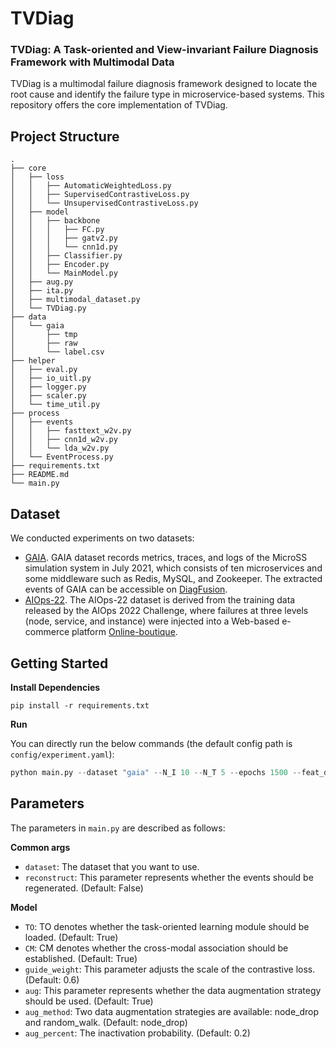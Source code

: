 # TVDiag

### TVDiag: A Task-oriented and View-invariant Failure Diagnosis Framework with Multimodal Data

TVDiag is a multimodal failure diagnosis framework designed to locate the root cause and identify the failure type in microservice-based systems. This repository offers the core implementation of TVDiag.


## Project Structure
```
.
├── core
│   ├── loss
│   │   ├── AutomaticWeightedLoss.py
│   │   ├── SupervisedContrastiveLoss.py
│   │   └── UnsupervisedContrastiveLoss.py
│   ├── model
│   │   ├── backbone
│   │   │   ├── FC.py
│   │   │   ├── gatv2.py
│   │   │   └── cnn1d.py
│   │   ├── Classifier.py
│   │   ├── Encoder.py
│   │   └── MainModel.py
│   ├── aug.py
│   ├── ita.py
│   ├── multimodal_dataset.py
│   └── TVDiag.py
├── data
│   └── gaia
│       ├── tmp
│       ├── raw
│       └── label.csv
├── helper
│   ├── eval.py
│   ├── io_uitl.py
│   ├── logger.py
│   ├── scaler.py
│   └── time_util.py
├── process
│   ├── events
│   │   ├── fasttext_w2v.py
│   │   ├── cnn1d_w2v.py
│   │   └── lda_w2v.py
│   └── EventProcess.py
├── requirements.txt
├── README.md
└── main.py

```

## Dataset
We conducted experiments on two datasets:
- [GAIA](https://github.com/CloudWise-OpenSource/GAIA-DataSet). GAIA dataset records metrics, traces, and logs of the MicroSS simulation system in July 2021, which consists of ten microservices and some middleware such as Redis, MySQL, and Zookeeper. The extracted events of GAIA can be accessible on [DiagFusion](https://arxiv.org/abs/2302.10512).
- [AIOps-22](https://competition.aiops-challenge.com). The AIOps-22 dataset is derived from the training data released by the AIOps 2022 Challenge, where failures at three levels (node, service, and instance) were injected into a Web-based e-commerce platform [Online-boutique](https://github.com/GoogleCloudPlatform/microservices-demo).


## Getting Started


<B>Install Dependencies</B>
```
pip install -r requirements.txt
```

<B>Run</B>

You can directly run the below commands (the default config path is `config/experiment.yaml`):
``` python
python main.py --dataset "gaia" --N_I 10 --N_T 5 --epochs 1500 --feat_drop 0.5 --attn_drop 0.5
```

## Parameters

The parameters in `main.py` are described as follows:

<B>Common args</B>
- `dataset`: The dataset that you want to use.
- `reconstruct`: This parameter represents whether the events should be regenerated. (Default: False)

<B>Model</B>
- `TO`: TO denotes whether the task-oriented learning module should be loaded. (Default: True)
- `CM`: CM denotes whether the cross-modal association should be established. (Default: True)
- `guide_weight`: This parameter adjusts the scale of the contrastive loss. (Default: 0.6)
- `aug`: This parameter represents whether the data augmentation strategy should be used. (Default: True)
- `aug_method`: Two data augmentation strategies are available: node_drop and random_walk. (Default: node_drop)
- `aug_percent`:  The inactivation probability. (Default: 0.2)
